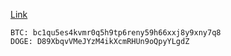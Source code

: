 <!-- ![Image](https://static.wixstatic.com/media/7ac599_10e3d91fb1e3408fa7bf4b03f28670ce~mv2.jpg/v1/fill/w_764,h_764,al_c,q_85,usm_0.66_1.00_0.01/7ac599_10e3d91fb1e3408fa7bf4b03f28670ce~mv2.webp) <br /> -->
[Link](https://www.avogado6.com/diary2020?lightbox=dataItem-kgyq2h465)
```
BTC: bc1qu5es4kvmr0q5h9tp6reny59h66xxj8y9xny7q8
DOGE: D89XbqvVMeJYzM4ikXcmRHUn9oQpyYLgdZ
```
